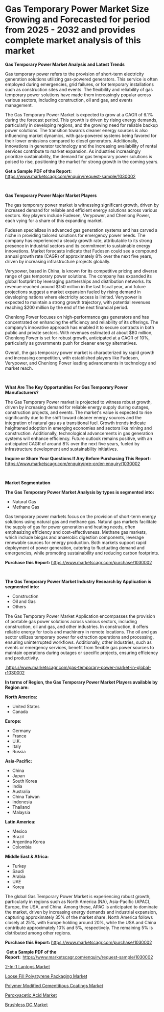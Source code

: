 <p><h1>Gas Temporary Power Market Size Growing and Forecasted for period from 2025 - 2032 and provides complete market analysis of this market</h1></p><p><strong>Gas Temporary Power Market Analysis and Latest Trends</strong></p>
<p><p>Gas temporary power refers to the provision of short-term electricity generation solutions utilizing gas-powered generators. This service is often employed during emergencies, grid failures, or for temporary installations such as construction sites and events. The flexibility and reliability of gas temporary power solutions have made them increasingly popular across various sectors, including construction, oil and gas, and events management.</p><p>The Gas Temporary Power Market is expected to grow at a CAGR of 6.1% during the forecast period. This growth is driven by rising energy demands, particularly in developing regions, and the growing need for reliable backup power solutions. The transition towards cleaner energy sources is also influencing market dynamics, with gas-powered systems being favored for their lower emissions compared to diesel generators. Additionally, innovations in generator technology and the increasing availability of rental services contribute to market expansion. As industries increasingly prioritize sustainability, the demand for gas temporary power solutions is poised to rise, positioning the market for strong growth in the coming years.</p></p>
<p><strong>Get a Sample PDF of the Report:&nbsp;</strong> <a href="https://www.marketscagr.com/enquiry/request-sample/1030002?utm_campaign=2010&utm_medium=2&utm_source=Github&utm_content=ia&utm_term=21032025&utm_id=gas-temporary-power">https://www.marketscagr.com/enquiry/request-sample/1030002</a></p>
<p>&nbsp;</p>
<p><strong>Gas Temporary Power Major Market Players</strong></p>
<p><p>The gas temporary power market is witnessing significant growth, driven by increased demand for reliable and efficient energy solutions across various sectors. Key players include Fudesen, Verypower, and Chenlong Power, each vying for a share of this expanding market.</p><p>Fudesen specializes in advanced gas generation systems and has carved a niche in providing tailored solutions for emergency power needs. The company has experienced a steady growth rate, attributable to its strong presence in industrial sectors and its commitment to sustainable energy innovations. Market forecasts indicate that Fudesen could see a compound annual growth rate (CAGR) of approximately 8% over the next five years, driven by increasing infrastructure projects globally.</p><p>Verypower, based in China, is known for its competitive pricing and diverse range of gas temporary power solutions. The company has expanded its global footprint by leveraging partnerships and distribution networks. Its revenue reached around $150 million in the last fiscal year, and future projections suggest a market expansion fueled by rising demand in developing nations where electricity access is limited. Verypower is expected to maintain a strong growth trajectory, with potential revenues reaching $200 million by the end of the next financial period.</p><p>Chenlong Power focuses on high-performance gas generators and has concentrated on enhancing the efficiency and reliability of its offerings. The company’s innovative approach has enabled it to secure contracts in both public and private sectors. With revenues estimated at about $80 million, Chenlong Power is set for robust growth, anticipated at a CAGR of 10%, particularly as governments push for cleaner energy alternatives.</p><p>Overall, the gas temporary power market is characterized by rapid growth and increasing competition, with established players like Fudesen, Verypower, and Chenlong Power leading advancements in technology and market reach.</p></p>
<p>&nbsp;</p>
<p><strong>What Are The Key Opportunities For Gas Temporary Power Manufacturers?</strong></p>
<p><p>The Gas Temporary Power market is projected to witness robust growth, driven by increasing demand for reliable energy supply during outages, construction projects, and events. The market's value is expected to rise significantly due to the shift toward cleaner energy sources and the integration of natural gas as a transitional fuel. Growth trends indicate heightened adoption in emerging economies and sectors like mining and construction. Additionally, technological advancements in gas generation systems will enhance efficiency. Future outlook remains positive, with an anticipated CAGR of around 8% over the next five years, fueled by infrastructure development and sustainability initiatives.</p></p>
<p><strong>Inquire or Share Your Questions If Any Before Purchasing This Report:</strong> <a href="https://www.marketscagr.com/enquiry/pre-order-enquiry/1030002?utm_campaign=2010&utm_medium=2&utm_source=Github&utm_content=ia&utm_term=21032025&utm_id=gas-temporary-power">https://www.marketscagr.com/enquiry/pre-order-enquiry/1030002</a></p>
<p>&nbsp;</p>
<p><strong>Market Segmentation</strong></p>
<p><strong>The Gas Temporary Power Market Analysis by types is segmented into:</strong></p>
<p><ul><li>Natural Gas</li><li>Methane Gas</li></ul></p>
<p><p>Gas temporary power markets focus on the provision of short-term energy solutions using natural gas and methane gas. Natural gas markets facilitate the supply of gas for power generation and heating needs, often emphasizing efficiency and cost-effectiveness. Methane gas markets, which include biogas and anaerobic digestion components, leverage renewable sources for energy production. Both markets support rapid deployment of power generation, catering to fluctuating demand and emergencies, while promoting sustainability and reducing carbon footprints.</p></p>
<p><strong>Purchase this Report:&nbsp;</strong><a href="https://www.marketscagr.com/purchase/1030002?utm_campaign=2010&utm_medium=2&utm_source=Github&utm_content=ia&utm_term=21032025&utm_id=gas-temporary-power">https://www.marketscagr.com/purchase/1030002</a></p>
<p>&nbsp;</p>
<p><strong>The Gas Temporary Power Market Industry Research by Application is segmented into:</strong></p>
<p><ul><li>Construction</li><li>Oil and Gas</li><li>Others</li></ul></p>
<p><p>The Gas Temporary Power Market Application encompasses the provision of portable gas power solutions across various sectors, including construction, oil and gas, and other industries. In construction, it offers reliable energy for tools and machinery in remote locations. The oil and gas sector utilizes temporary power for extraction operations and processing, ensuring uninterrupted workflows. Additionally, other industries, such as events or emergency services, benefit from flexible gas power sources to maintain operations during outages or specific projects, ensuring efficiency and productivity.</p></p>
<p><a href="https://www.marketscagr.com/gas-temporary-power-market-in-global-r1030002?utm_campaign=2010&utm_medium=2&utm_source=Github&utm_content=ia&utm_term=21032025&utm_id=gas-temporary-power">&nbsp;https://www.marketscagr.com/gas-temporary-power-market-in-global-r1030002</a></p>
<p><strong>In terms of Region, the Gas Temporary Power Market Players available by Region are:</strong></p>
<p>
    <p> <strong> North America: </strong>
        <ul>
            <li>United States</li>
            <li>Canada</li>
        </ul>
        </p> 
    <p> <strong> Europe: </strong>
        <ul>
            <li>Germany</li>
            <li>France</li>
            <li>U.K.</li>
            <li>Italy</li>
            <li>Russia</li>
        </ul>
        </p> 
    <p> <strong> Asia-Pacific: </strong>
        <ul>
            <li>China</li>
            <li>Japan</li>
            <li>South Korea</li>
            <li>India</li>
            <li>Australia</li>
            <li>China Taiwan</li>
            <li>Indonesia</li>
            <li>Thailand</li>
            <li>Malaysia</li>
        </ul>
        </p> 
    <p> <strong> Latin America: </strong>
        <ul>
            <li>Mexico</li>
            <li>Brazil</li>
            <li>Argentina Korea</li>
            <li>Colombia</li>
        </ul>
        </p> 
    <p> <strong> Middle East & Africa: </strong>
        <ul>
            <li>Turkey</li>
            <li>Saudi</li>
            <li>Arabia</li>
            <li>UAE</li>
            <li>Korea</li>
        </ul>
    </p>
    </p>
<p><p>The global Gas Temporary Power Market is experiencing robust growth, particularly in regions such as North America (NA), Asia-Pacific (APAC), Europe, the USA, and China. Among these, APAC is anticipated to dominate the market, driven by increasing energy demands and industrial expansion, capturing approximately 35% of the market share. North America follows closely at 25%, with Europe holding around 20%, while the USA and China contribute approximately 10% and 5%, respectively. The remaining 5% is distributed among other regions.</p></p>
<p><strong>Purchase this Report: </strong><a href="https://www.marketscagr.com/purchase/1030002?utm_campaign=2010&utm_medium=2&utm_source=Github&utm_content=ia&utm_term=21032025&utm_id=gas-temporary-power">https://www.marketscagr.com/purchase/1030002</a></p>
<p>&nbsp;<strong>Get a Sample PDF of the Report:&nbsp;&nbsp;</strong><a href="https://www.marketscagr.com/enquiry/request-sample/1030002?utm_campaign=2010&utm_medium=2&utm_source=Github&utm_content=ia&utm_term=21032025&utm_id=gas-temporary-power">https://www.marketscagr.com/enquiry/request-sample/1030002</a></p>
<p><strong></strong></p>
<p><p><a href="https://github.com/momossidram/Market-Research-Report-List-1/blob/main/2-in-1-laptops-market.md?utm_campaign=2010&utm_medium=2&utm_source=Github&utm_content=ia&utm_term=21032025&utm_id=gas-temporary-power">2-In-1 Laptops Market</a></p><p><a href="https://github.com/sirayedantte/Market-Research-Report-List-1/blob/main/loose-fill-polystyrene-packaging-market.md?utm_campaign=2010&utm_medium=2&utm_source=Github&utm_content=ia&utm_term=21032025&utm_id=gas-temporary-power">Loose Fill Polystyrene Packaging Market</a></p><p><a href="https://github.com/biyajausenik/Market-Research-Report-List-1/blob/main/polymer-modified-cementitious-coatings-market.md?utm_campaign=2010&utm_medium=2&utm_source=Github&utm_content=ia&utm_term=21032025&utm_id=gas-temporary-power">Polymer Modified Cementitious Coatings Market</a></p><p><a href="https://github.com/debowflaggqw/Market-Research-Report-List-1/blob/main/peroxyacetic-acid-market.md?utm_campaign=2010&utm_medium=2&utm_source=Github&utm_content=ia&utm_term=21032025&utm_id=gas-temporary-power">Peroxyacetic Acid Market</a></p><p><a href="https://github.com/herakterroem/Market-Research-Report-List-1/blob/main/brushless-dc-market.md?utm_campaign=2010&utm_medium=2&utm_source=Github&utm_content=ia&utm_term=21032025&utm_id=gas-temporary-power">Brushless DC Market</a></p></p>